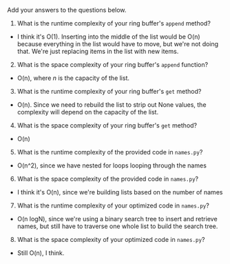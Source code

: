 Add your answers to the questions below.

1. What is the runtime complexity of your ring buffer's `append` method?
* I think it's O(1). Inserting into the middle of the list would be O(n) because everything in the list would have to move, but we're not doing that. We're just replacing items in the list with new items.

2. What is the space complexity of your ring buffer's `append` function?
* O(n), where _n_ is the capacity of the list.

3. What is the runtime complexity of your ring buffer's `get` method?
* O(n). Since we need to rebuild the list to strip out None values, the complexity will depend on the capacity of the list.

4. What is the space complexity of your ring buffer's `get` method?
* O(n)


5. What is the runtime complexity of the provided code in `names.py`?
* O(n^2), since we have nested for loops looping through the names

6. What is the space complexity of the provided code in `names.py`?
* I think it's O(n), since we're building lists based on the number of names

7. What is the runtime complexity of your optimized code in `names.py`?
* O(n logN), since we're using a binary search tree to insert and retrieve names, but still have to traverse one whole list to build the search tree.

8. What is the space complexity of your optimized code in `names.py`?
* Still O(n), I think.
